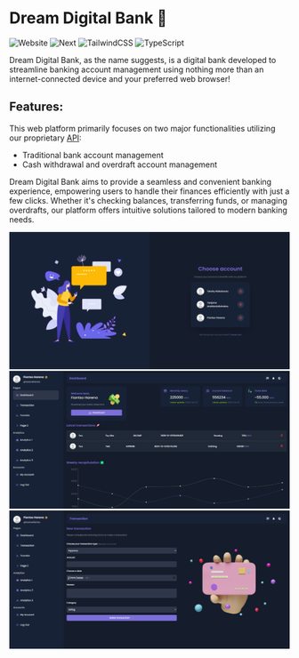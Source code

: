 # Dream Digital Bank 🚀

![Website](https://img.shields.io/badge/Website-Up-green)
![Next](https://img.shields.io/badge/NextJS-14.1.3-blue)
![TailwindCSS](https://img.shields.io/badge/TailwindCSS-3.3.0-blueviolet)
![TypeScript](https://img.shields.io/badge/Typescript-5-red)

Dream Digital Bank, as the name suggests, is a digital bank developed to streamline banking account management using nothing more than an internet-connected device and your preferred web browser!

## Features:

This web platform primarily focuses on two major functionalities utilizing our proprietary [API](https://petstore.swagger.io/?url=https://raw.githubusercontent.com/HarenaFiantso/digitalbank-api/prod/doc/DNM-bank.yml#/):

- Traditional bank account management
- Cash withdrawal and overdraft account management

Dream Digital Bank aims to provide a seamless and convenient banking experience, empowering users to handle their finances efficiently with just a few clicks. Whether it's checking balances, transferring funds, or managing overdrafts, our platform offers intuitive solutions tailored to modern banking needs.

![Choose account](./public/docs/1.png)
![Dashboard](./public/docs/2.png)
![Transaction](./public/docs/3.png)
